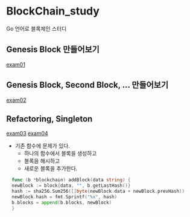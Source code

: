 # BlockChain_study
Go 언어로 블록체인 스터디
## Genesis Block 만들어보기
[exam01](https://github.com/FDongFDong/BlockChain_study/tree/main/exam01)
 
## Genesis Block, Second Block, ... 만들어보기
[exam02]()

## Refactoring, Singleton 
[exam03]()
[exam04]()

- 기존 함수에 문제가 있다.
  - 하나의 함수에서 블록을 생성하고
  - 블록을 해시하고
  - 새로운 블록을 추가한다.
  
```go
  func (b *blockchain) addBlock(data string) {
  newBlock := block{data, "", b.getLastHash()}
  hash := sha256.Sum256([]byte(newBlock.data + newBlock.prevHash))
  newBlock.hash = fmt.Sprintf("%x", hash)
  b.blocks = append(b.blocks, newBlock)
  }
```
